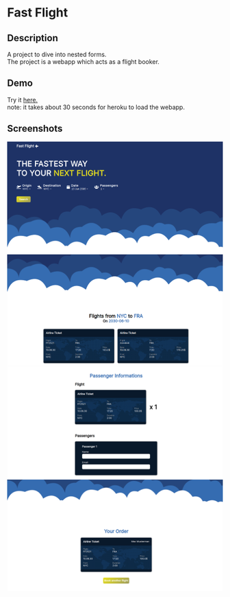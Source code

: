 # Fast Flight

## Description
A project to dive into nested forms.<br/>
The project is a webapp which acts as a flight booker.

## Demo
Try it [here.](https://whispering-tundra-36418.herokuapp.com/flights) <br/>
note: it takes about 30 seconds for heroku to load the webapp.

## Screenshots
<img src='preview_imgs/ev1.png'>
<img src='preview_imgs/evc2.png'>
<img src='preview_imgs/ev3.png'>
<img src='preview_imgs/ev4.png'>
